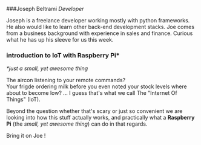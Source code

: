 ###Joseph Beltrami
_Developer_  

Joseph is a freelance developer working mostly with python frameworks.
He also would like to learn other back-end development stacks.
Joe comes from a business background with experience in sales and finance.
Curious what he has up his sleeve for us this week.


### introduction to IoT with Raspberry Pi*
_*just a small, yet awesome thing_  

The aircon listening to your remote commands?  
Your frigde ordering milk before you even noted your stock levels where about to become low? ... I guess that's what we call The "Internet Of Things" (IoT).  
    
Beyond the question whether that's scary or just so convenient we are looking into how this stuff actually works, and practically what a **Raspberry Pi** (the _small, yet awesome thing_) can do in that regards.  

Bring it on Joe !
